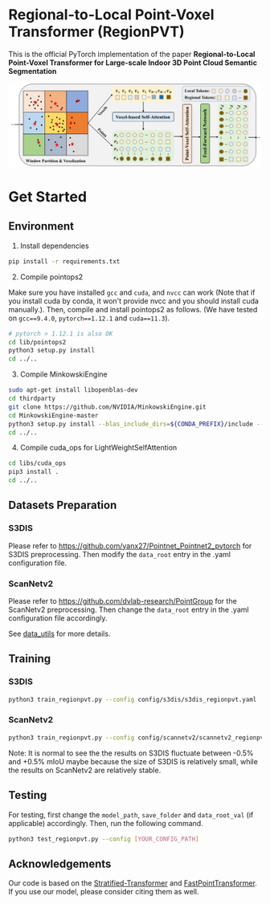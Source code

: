 # Regional-to-Local Point-Voxel Transformer (RegionPVT)

This is the official PyTorch implementation of the paper **Regional-to-Local Point-Voxel Transformer for Large-scale Indoor 3D Point Cloud Semantic Segmentation**

<div style="text-align:center">
<img src="./figs/R2L_Encoder_Block.png">
</div>

# Get Started

## Environment

1. Install dependencies

```bash
pip install -r requirements.txt
```

2. Compile pointops2

Make sure you have installed `gcc` and `cuda`, and `nvcc` can work (Note that if you install cuda by conda, it won't provide nvcc and you should install cuda manually.). Then, compile and install pointops2 as follows. (We have tested on `gcc==9.4.0`, `pytorch==1.12.1` and `cuda==11.3`).

```bash
# pytorch > 1.12.1 is also OK
cd lib/pointops2
python3 setup.py install
cd ../..
```

3. Compile MinkowskiEngine

```bash
sudo apt-get install libopenblas-dev
cd thirdparty
git clone https://github.com/NVIDIA/MinkowskiEngine.git
cd MinkowskiEngine-master
python3 setup.py install --blas_include_dirs=${CONDA_PREFIX}/include --blas=openblas
cd ../..
```
4. Compile cuda_ops for LightWeightSelfAttention

```bash
cd libs/cuda_ops
pip3 install .
cd ../..
```

## Datasets Preparation

### S3DIS
Please refer to https://github.com/yanx27/Pointnet_Pointnet2_pytorch for S3DIS preprocessing. Then modify the `data_root` entry in the .yaml configuration file.

### ScanNetv2
Please refer to https://github.com/dvlab-research/PointGroup for the ScanNetv2 preprocessing. Then change the `data_root` entry in the .yaml configuration file accordingly.

See [data_utils](data_utils/README.md) for more details.

## Training

### S3DIS

```bash
python3 train_regionpvt.py --config config/s3dis/s3dis_regionpvt.yaml
```

### ScanNetv2

```bash
python3 train_regionpvt.py --config config/scannetv2/scannetv2_regionpvt.yaml
```

Note: It is normal to see the the results on S3DIS fluctuate between -0.5\% and +0.5\% mIoU maybe because the size of S3DIS is relatively small, while the results on ScanNetv2 are relatively stable.


## Testing
For testing, first change the `model_path`, `save_folder` and `data_root_val` (if applicable) accordingly. Then, run the following command. 

```bash
python3 test_regionpvt.py --config [YOUR_CONFIG_PATH]
```

## Acknowledgements

Our code is based on the [Stratified-Transformer](https://github.com/dvlab-research/Stratified-Transformer) and [FastPointTransformer](https://github.com/POSTECH-CVLab/FastPointTransformer). If you use our model, please consider citing them as well.